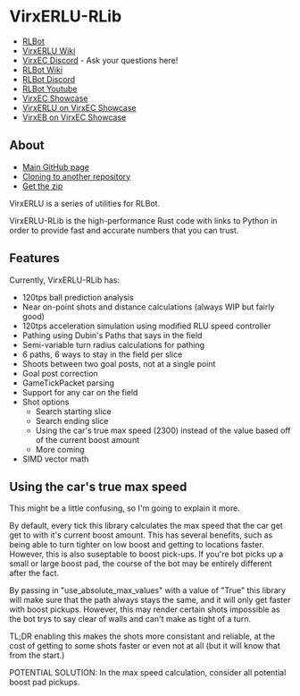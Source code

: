 # VirxERLU-RLib

+ [RLBot](http://www.rlbot.org/)
+ [VirxERLU Wiki](https://github.com/VirxEC/VirxERLU/wiki)
+ [VirxEC Discord](https://discord.gg/rutfWr4Yrw) - Ask your questions here!
+ [RLBot Wiki](https://github.com/RLBot/RLBot/wiki)
+ [RLBot Discord](https://discord.gg/rlbot)
+ [RLBot Youtube](https://www.youtube.com/channel/UCu8scB_k94Kh-iO979QTDJA)
+ [VirxEC Showcase](https://www.virxcase.dev)
+ [VirxERLU on VirxEC Showcase](https://virxerlu.virxcase.dev/)
+ [VirxEB on VirxEC Showcase](https://virxeb.virxcase.dev/)

## About

+ [Main GitHub page](https://github.com/VirxEC/VirxERLU)
+ [Cloning to another repository](https://github.com/VirxEC/VirxERLU/generate)
+ [Get the zip](https://github.com/VirxEC/VirxERLU/archive/master.zip)

VirxERLU is a series of utilities for RLBot.

VirxERLU-RLib is the high-performance Rust code with links to Python in order to provide fast and accurate numbers that you can trust.

## Features

Currently, VirxERLU-RLib has:

+ 120tps ball prediction analysis
+ Near on-point shots and distance calculations (always WIP but fairly good)
+ 120tps acceleration simulation using modified RLU speed controller
+ Pathing using Dubin's Paths that says in the field
+ Semi-variable turn radius calculations for pathing
+ 6 paths, 6 ways to stay in the field per slice
+ Shoots between two goal posts, not at a single point
+ Goal post correction
+ GameTickPacket parsing
+ Support for any car on the field
+ Shot options
    - Search starting slice
    - Search ending slice
    - Using the car's true max speed (2300) instead of the value based off of the current boost amount
    - More coming
+ SIMD vector math

## Using the car's true max speed

This might be a little confusing, so I'm going to explain it more.

By default, every tick this library calculates the max speed that the car get get to with it's current boost amount. This has several benefits, such as being able to turn tighter on low boost and getting to locations faster. However, this is also suseptable to boost pick-ups. If you're bot picks up a small or large boost pad, the course of the bot may be entirely different after the fact.

By passing in "use_absolute_max_values" with a value of "True" this library will make sure that the path always stays the same, and it will only get faster with boost pickups. However, this may render certain shots impossible as the bot trys to say clear of walls and can't make as tight of a turn.

TL;DR enabling this makes the shots more consistant and reliable, at the cost of getting to some shots faster or even not at all (but it will know that from the start.)

POTENTIAL SOLUTION: In the max speed calculation, consider all potential boost pad pickups.
